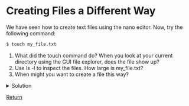 # Creating Files a Different Way

We have seen how to create text files using the nano editor. Now, try the following command:

~~~bash
$ touch my_file.txt
~~~

1. What did the touch command do? When you look at your current directory using the GUI file explorer, does the file show up?
1. Use ls -l to inspect the files. How large is my_file.txt?
1. When might you want to create a file this way?

<details>
<summary>Solution
</summary>
  
1. The ```touch``` command generates a new file called ```my_file.txt``` in your current directory.  You can observe this newly generated file by typing `ls` at the command line prompt.  ```my_file.txt``` can also be viewed in your GUI file explorer.
  
2. When you inspect the file with ```ls -l```, note that the size of ```my_file.txt``` is 0 bytes.  In other words, it contains no data. If you open ```my_file.txt``` using your text editor it is blank.
  
3. Some programs do not generate output files themselves, but instead require that empty files have already been generated. When the program is run, it searches for an existing file to populate with its output.  The touch command allows you to efficiently generate a blank text file to be used by such programs.
</details>

[Return](expisode3.md)
